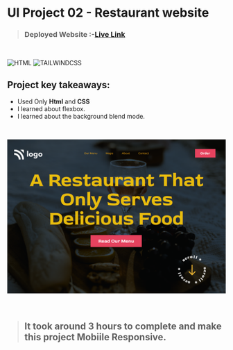 # UI Project 02 - Restaurant website

> ### **Deployed Website** :-[Live Link](https://ui-project-2.netlify.app/)
<br>

![HTML](https://img.shields.io/badge/Html-5-E34F26?style=for-the-badge&logo=HTML5)
![TAILWINDCSS](https://img.shields.io/badge/Css-3-06B6D4?style=for-the-badge&logo=css3)

## Project key takeaways:

  - Used Only **Html** and **CSS**
  - I learned about flexbox.
  - I learned about the background blend mode.

  <br>

![Project-Image](image-02.png)

<br>

> ## It took around 3 hours to complete and make this project **Mobiile** Responsive.
